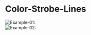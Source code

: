 # Color-Strobe-Lines
![Example-01:](https://github.com/The-bastART/Color-Strobe-Lines/blob/master/example_01.png?raw=true)<br>
![Example-02:](https://github.com/The-bastART/Color-Strobe-Lines/blob/master/example_02.png?raw=true)

